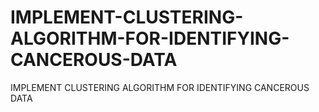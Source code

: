 # IMPLEMENT-CLUSTERING-ALGORITHM-FOR-IDENTIFYING-CANCEROUS-DATA
IMPLEMENT CLUSTERING ALGORITHM FOR IDENTIFYING CANCEROUS DATA
